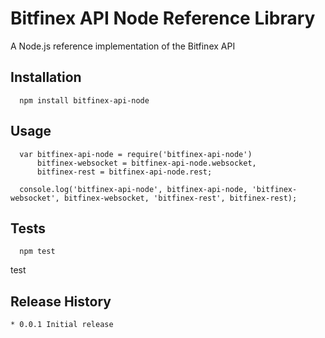 Bitfinex API Node Reference Library
=========

A Node.js reference implementation of the Bitfinex API

## Installation
```
  npm install bitfinex-api-node
```
## Usage
```
  var bitfinex-api-node = require('bitfinex-api-node')
      bitfinex-websocket = bitfinex-api-node.websocket,
      bitfinex-rest = bitfinex-api-node.rest;

  console.log('bitfinex-api-node', bitfinex-api-node, 'bitfinex-websocket', bitfinex-websocket, 'bitfinex-rest', bitfinex-rest);
```
## Tests
```
  npm test
```

test
## Release History
```
* 0.0.1 Initial release
```

